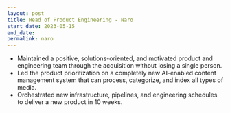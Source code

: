 ```yaml
---
layout: post
title: Head of Product Engineering - Naro
start_date: 2023-05-15
end_date: 
permalink: naro
---
```


* Maintained a positive, solutions-oriented, and motivated product and engineering team through the acquisition without losing a single person.
* Led the product prioritization on a completely new AI-enabled content management system that can process, categorize, and index all types of media.
* Orchestrated new infrastructure, pipelines, and engineering schedules to deliver a new product in 10 weeks.
